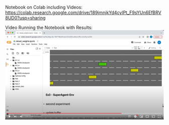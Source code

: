 Notebook on Colab including Videos:\
https://colab.research.google.com/drive/189jmnjkYd4cylPt_F9sYUn6EfBRV8UD0?usp=sharing

Video Running the Notebook with Results:
[![Notebook Demonstration](https://github.com/eladprager/IDC-Reinforcement-Learning-Final-Ass-92/blob/main/Video.JPG)](https://www.youtube.com/watch?v=NUwIoygRHaM)
